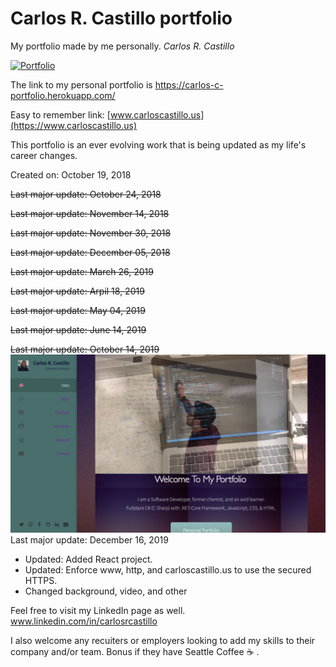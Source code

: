 # Carlos R. Castillo portfolio
My portfolio made by me personally.  *Carlos R. Castillo*

[![Portfolio](https://img.shields.io/badge/Resume-PDF-brightgreen.svg)](https://carlos-c-portfolio.herokuapp.com/)

The link to my personal portfolio is https://carlos-c-portfolio.herokuapp.com/

Easy to remember link: [www.carloscastillo.us](https://www.carloscastillo.us)

This portfolio is an ever evolving work that is being updated as my life's career changes.

Created on: October 19, 2018

~~Last major update: October 24, 2018~~

~~Last major update: November 14, 2018~~

~~Last major update: November 30, 2018~~

~~Last major update: December 05, 2018~~

~~Last major update: March 26, 2019~~

~~Last major update: Arpil 18, 2019~~<br>

~~Last major update: May 04, 2019~~<br>

~~Last major update: June 14, 2019~~<br>

~~Last major update: October 14, 2019~~<br>
![](images/ScreenShotPortfolio.png?raw=true)
Last major update: December 16, 2019
- Updated:  Added React project.
- Updated:  Enforce www, http, and carloscastillo.us to use the secured HTTPS.
- Changed background, video, and other 

Feel free to visit my LinkedIn page as well.
www.linkedin.com/in/carlosrcastillo

I also welcome any recuiters or employers looking to add my skills to their company and/or team.
Bonus if they have Seattle Coffee :coffee: .
